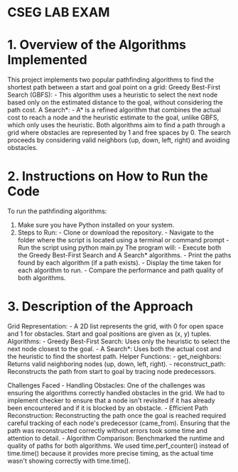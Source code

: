 # CSEG LAB EXAM
# 1. Overview of the Algorithms Implemented
This project implements two popular pathfinding algorithms to find the shortest path between a start and goal point on a grid:
  Greedy Best-First Search (GBFS):
    - This algorithm uses a heuristic to select the next node based only on the estimated distance to the goal, without considering the path cost.
  A Search*:
    - A* is a refined algorithm that combines the actual cost to reach a node and the heuristic estimate to the goal, unlike GBFS, which only uses the heuristic.
Both algorithms aim to find a path through a grid where obstacles are represented by 1 and free spaces by 0. The search proceeds by considering valid neighbors (up, down, left, right) and avoiding obstacles.

# 2. Instructions on How to Run the Code
  To run the pathfinding algorithms:
   1. Make sure you have Python installed on your system.
   2. Steps to Run:
     - Clone or download the repository.
     - Navigate to the folder where the script is located using a terminal or command prompt
     - Run the script using python main.py
   The program will:
     - Execute both the Greedy Best-First Search and A Search* algorithms.
     - Print the paths found by each algorithm (if a path exists).
     - Display the time taken for each algorithm to run.
     - Compare the performance and path quality of both algorithms.
       
  # 3. Description of the Approach
  Grid Representation:
    - A 2D list represents the grid, with 0 for open space and 1 for obstacles. Start and goal positions are given as (x, y) tuples.
  Algorithms:
    - Greedy Best-First Search: Uses only the heuristic to select the next node closest to the goal.
    - A Search*: Uses both the actual cost and the heuristic to find the shortest path.
  Helper Functions:
    - get_neighbors: Returns valid neighboring nodes (up, down, left, right).
    - reconstruct_path: Reconstructs the path from start to goal by tracing node predecessors.
     
  Challenges Faced
    - Handling Obstacles:
        One of the challenges was ensuring the algorithms correctly handled obstacles in the grid. We had to implement checker to ensure that
        a node isn't revisited if it has already been encountered and if it is blocked by an obstacle.
    - Efficient Path Reconstruction:
        Reconstructing the path once the goal is reached required careful tracking of each node's predecessor (came_from). Ensuring that the path was
        reconstructed correctly without errors took some time and attention to detail.
    - Algorithm Comparison: 
        Benchmarked the runtime and quality of paths for both algorithms. We used time.perf_counter() instead of time.time() because 
        it provides more precise timing, as the actual time wasn't showing correctly with time.time().
